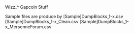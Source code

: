 Wizz_^
Gapcoin Stuff

Sample files are produce by 
[Sample]DumpBlocks_1-x.csv
[Sample]DumpBlocks_1-x_Clean.csv
[Sample]DumpBlocks_1-x_MersenneForum.csv
